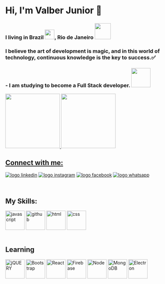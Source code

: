 <h1> Hi, I'm Valber Junior 👋</h1>

### I living in Brazil <img src="https://cdn.iconscout.com/icon/free/png-64/brazil-3596654-2998698.png" width="30px">, Rio de Janeiro <img src="https://cdn.iconscout.com/icon/premium/png-64-thumb/rio-de-janeiro-brazil-1813045-1538458.png" width="50px">
### I believe the art of development is magic, and in this world of technology, continuous knowledge is the key to success.✅

### - I am studying to become a Full Stack developer. <img src='https://cdn.iconscout.com/icon/free/png-64/developer-2309864-1943774.png' width="60px">

 <div>
  <a href="https://github.com/ValberJunior">
  <img height="170em" src="https://github-readme-stats.vercel.app/api?username=ValberJunior&show_icons=true&theme=dark&include_all_commits=true&count_private=true"/>
  <img height="170em" src="https://github-readme-stats.vercel.app/api/top-langs/?username=ValberJunior&layout=compact&langs_count=7&theme=dark"/>
</div>


## Connect with me:

<a href="https://www.linkedin.com/in/valber-junior-238217b4"><img src="https://cdn.iconscout.com/icon/free/png-64/linkedin-40-151141.png" type="image/png" alt="logo linkedin" ></a>
<a href="https://www.instagram.com/valber_junnior/"><img src="https://cdn.iconscout.com/icon/free/png-64/instagram-188-498425.png" type="image/png" alt="logo instagram" ></a>
<a href="https://www.facebook.com/junior.vieira.33886305/"><img src="https://cdn.iconscout.com/icon/free/png-64/facebook-262-721949.png" type="image/png" alt="logo facebook" ></a>
           <a href="https://api.whatsapp.com/send?phone=5521990267142"><img src="https://cdn.iconscout.com/icon/free/png-64/whatsapp-43-189795.png" type="image/png" alt="logo whatsapp" ></a>

<br>
<h2>My Skills:</h2>
<div style="display=inline-block">
<img src="https://cdn.iconscout.com/icon/free/png-256/javascript-2752148-2284965.png" alt="javascript" width="60px" height="60px">
         <img src="https://cdn.iconscout.com/icon/free/png-64/github-115-438237.png" alt="github" width="60px" height="60px">
         <img src="https://cdn.iconscout.com/icon/free/png-64/html5-2038876-1720089.png" alt="html" width="60px" height="60px">
         <img src="https://cdn.jsdelivr.net/gh/devicons/devicon/icons/css3/css3-original-wordmark.svg" alt="css" width="60px" height="60px">
 </div>
 <br>
<h2>Learning</h2>
 <div style="display=inline-block">
 <img src="https://cdn.jsdelivr.net/gh/devicons/devicon/icons/jquery/jquery-plain-wordmark.svg" alt="jQUERY" width="60px" height="60px">
         <img src="https://cdn.jsdelivr.net/gh/devicons/devicon/icons/bootstrap/bootstrap-plain-wordmark.svg" alt="Bootstrap" width="60px" height="60px">
         <img src="https://cdn.jsdelivr.net/gh/devicons/devicon/icons/react/react-original-wordmark.svg" alt="React" width="60px" height="60px">
         <img src="https://cdn.jsdelivr.net/gh/devicons/devicon/icons/firebase/firebase-plain-wordmark.svg" alt="Firebase" width="60px" height="60px">
         <img src="https://cdn.jsdelivr.net/gh/devicons/devicon/icons/nodejs/nodejs-plain.svg" alt="Node" width="60px" height="60px">
         <img src="https://cdn.jsdelivr.net/gh/devicons/devicon/icons/mongodb/mongodb-original-wordmark.svg" alt="MongoDB" width="60px" height="60px">
         <img src="https://cdn.iconscout.com/icon/free/png-64/electron-3628748-3029973.png" alt="Electron" width="60px" height="60px"> 
 </div>
 <br><br><br>
 
      
           
